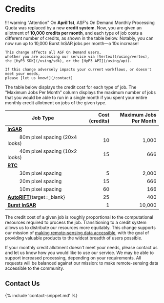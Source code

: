 # Credits

!!! warning "Attention"
    On **April 1st**, ASF's On Demand Monthly Processing Quota
    was replaced by a new **credit system**.
    Now, you are given an allotment of **10,000 credits per month**,
    and each type of job costs a different number of credits,
    as shown in the table below.
    Notably, you can now run up to 10,000 Burst InSAR jobs per month—a 10x increase!

    This change affects all ASF On Demand users,
    whether you are accessing our service via [Vertex](/using/vertex),
    the [HyP3 SDK](/using/sdk), or the [HyP3 API](/using/api).

    If this change adversely impacts your current workflows, or doesn't meet your needs,
    please [let us know!](/contact)

The table below displays the credit cost for each type of job.
The "Maximum Jobs Per Month" column displays the maximum number of jobs that you would be able to run
in a single month if you spent your entire monthly credit allotment on jobs of the given type.

| Job Type                                                                        |  Cost (credits) | Maximum Jobs Per Month |
|---------------------------------------------------------------------------------|----------------:|-----------------------:|
| [**InSAR**](/guides/insar_product_guide/)                                       |                 |                        |
| &nbsp;&nbsp;&nbsp;&nbsp;&nbsp;&nbsp;&nbsp;&nbsp; 80m pixel spacing (20x4 looks) |              10 |                  1,000 |
| &nbsp;&nbsp;&nbsp;&nbsp;&nbsp;&nbsp;&nbsp;&nbsp; 40m pixel spacing (10x2 looks) |              15 |                    666 |
| [**RTC**](/guides/rtc_product_guide/)                                           |                 |                        |
| &nbsp;&nbsp;&nbsp;&nbsp;&nbsp;&nbsp;&nbsp;&nbsp; 30m pixel spacing              |               5 |                  2,000 |
| &nbsp;&nbsp;&nbsp;&nbsp;&nbsp;&nbsp;&nbsp;&nbsp; 20m pixel spacing              |              15 |                    666 |
| &nbsp;&nbsp;&nbsp;&nbsp;&nbsp;&nbsp;&nbsp;&nbsp; 10m pixel spacing              |              60 |                    166 |
| [**AutoRIFT**](https://its-live.jpl.nasa.gov/){target=_blank}                   |              25 |                    400 |
| [**Burst InSAR**](/guides/burst_insar_product_guide/)                           |               1 |                 10,000 |

The credit cost of a given job is roughly proportional to the computational resources required to process the job.
Transitioning to a credit system allows us to distribute our resources more equitably.
This change supports our mission of [making remote-sensing data accessible](https://asf.alaska.edu/about-asf/),
with the goal of providing valuable products to the widest breadth of users possible.

If your monthly credit allotment doesn't meet your needs,
please contact us and let us know how you would like to use our service.
We may be able to support increased processing, depending on your requirements.
All requests will be balanced against our mission: to make remote-sensing data accessible to the community.

## Contact Us

{% include 'contact-snippet.md' %}
